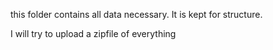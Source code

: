this folder contains all data necessary. It is kept for structure.

I will try to upload a zipfile of everything
